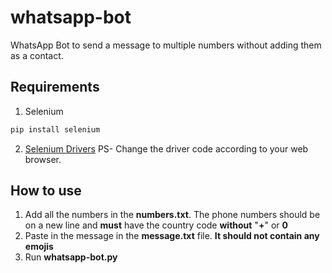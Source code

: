 # whatsapp-bot
WhatsApp Bot to send a message to multiple numbers without adding them as a contact.

## Requirements
1. Selenium
```python
pip install selenium
```
2. [Selenium Drivers](https://selenium-python.readthedocs.io/installation.html#drivers)
PS- Change the driver code according to your web browser.

## How to use
1. Add all the numbers in the **numbers.txt**.
  The phone numbers should be on a new line and **must** have the country code **without** "**+**" or **0**
2. Paste in the message in the **message.txt** file. 
    **It should not contain any emojis**
3. Run **whatsapp-bot.py**
